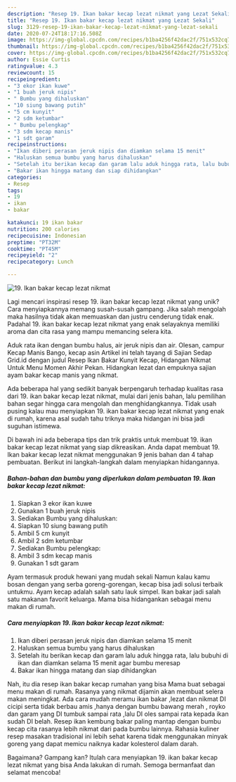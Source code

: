 ```yaml
---
description: "Resep 19. Ikan bakar kecap lezat nikmat yang Lezat Sekali"
title: "Resep 19. Ikan bakar kecap lezat nikmat yang Lezat Sekali"
slug: 3129-resep-19-ikan-bakar-kecap-lezat-nikmat-yang-lezat-sekali
date: 2020-07-24T18:17:16.508Z
image: https://img-global.cpcdn.com/recipes/b1ba4256f42dac2f/751x532cq70/19-ikan-bakar-kecap-lezat-nikmat-foto-resep-utama.jpg
thumbnail: https://img-global.cpcdn.com/recipes/b1ba4256f42dac2f/751x532cq70/19-ikan-bakar-kecap-lezat-nikmat-foto-resep-utama.jpg
cover: https://img-global.cpcdn.com/recipes/b1ba4256f42dac2f/751x532cq70/19-ikan-bakar-kecap-lezat-nikmat-foto-resep-utama.jpg
author: Essie Curtis
ratingvalue: 4.3
reviewcount: 15
recipeingredient:
- "3 ekor ikan kuwe"
- "1 buah jeruk nipis"
- " Bumbu yang dihaluskan"
- "10 siung bawang putih"
- "5 cm kunyit"
- "2 sdm ketumbar"
- " Bumbu pelengkap"
- "3 sdm kecap manis"
- "1 sdt garam"
recipeinstructions:
- "Ikan diberi perasan jeruk nipis dan diamkan selama 15 menit"
- "Haluskan semua bumbu yang harus dihaluskan"
- "Setelah itu berikan kecap dan garam lalu aduk hingga rata, lalu bubuhi di ikan dan diamkan selama 15 menit agar bumbu meresap"
- "Bakar ikan hingga matang dan siap dihidangkan"
categories:
- Resep
tags:
- 19
- ikan
- bakar

katakunci: 19 ikan bakar 
nutrition: 200 calories
recipecuisine: Indonesian
preptime: "PT32M"
cooktime: "PT45M"
recipeyield: "2"
recipecategory: Lunch

---
```



![19. Ikan bakar kecap lezat nikmat](https://img-global.cpcdn.com/recipes/b1ba4256f42dac2f/751x532cq70/19-ikan-bakar-kecap-lezat-nikmat-foto-resep-utama.jpg)

Lagi mencari inspirasi resep 19. ikan bakar kecap lezat nikmat yang unik? Cara menyiapkannya memang susah-susah gampang. Jika salah mengolah maka hasilnya tidak akan memuaskan dan justru cenderung tidak enak. Padahal 19. ikan bakar kecap lezat nikmat yang enak selayaknya memiliki aroma dan cita rasa yang mampu memancing selera kita.

Aduk rata ikan dengan bumbu halus, air jeruk nipis dan air. Olesan, campur Kecap Manis Bango, kecap asin Artikel ini telah tayang di Sajian Sedap Grid.id dengan judul Resep Ikan Bakar Kunyit Kecap, Hidangan Nikmat Untuk Menu Momen Akhir Pekan. Hidangkan lezat dan empuknya sajian ayam bakar kecap manis yang nikmat.

Ada beberapa hal yang sedikit banyak berpengaruh terhadap kualitas rasa dari 19. ikan bakar kecap lezat nikmat, mulai dari jenis bahan, lalu pemilihan bahan segar hingga cara mengolah dan menghidangkannya. Tidak usah pusing kalau mau menyiapkan 19. ikan bakar kecap lezat nikmat yang enak di rumah, karena asal sudah tahu triknya maka hidangan ini bisa jadi suguhan istimewa.


Di bawah ini ada beberapa tips dan trik praktis untuk membuat 19. ikan bakar kecap lezat nikmat yang siap dikreasikan. Anda dapat membuat 19. Ikan bakar kecap lezat nikmat menggunakan 9 jenis bahan dan 4 tahap pembuatan. Berikut ini langkah-langkah dalam menyiapkan hidangannya.

<!--inarticleads1-->

##### Bahan-bahan dan bumbu yang diperlukan dalam pembuatan 19. Ikan bakar kecap lezat nikmat:

1. Siapkan 3 ekor ikan kuwe
1. Gunakan 1 buah jeruk nipis
1. Sediakan  Bumbu yang dihaluskan:
1. Siapkan 10 siung bawang putih
1. Ambil 5 cm kunyit
1. Ambil 2 sdm ketumbar
1. Sediakan  Bumbu pelengkap:
1. Ambil 3 sdm kecap manis
1. Gunakan 1 sdt garam


Ayam termasuk produk hewani yang mudah sekali Namun kalau kamu bosan dengan yang serba goreng-gorengan, kecap bisa jadi solusi terbaik untukmu. Ayam kecap adalah salah satu lauk simpel. Ikan bakar jadi salah satu makanan favorit keluarga. Mama bisa hidangankan sebagai menu makan di rumah. 

<!--inarticleads2-->

##### Cara menyiapkan 19. Ikan bakar kecap lezat nikmat:

1. Ikan diberi perasan jeruk nipis dan diamkan selama 15 menit
1. Haluskan semua bumbu yang harus dihaluskan
1. Setelah itu berikan kecap dan garam lalu aduk hingga rata, lalu bubuhi di ikan dan diamkan selama 15 menit agar bumbu meresap
1. Bakar ikan hingga matang dan siap dihidangkan


Nah, itu dia resep ikan bakar kecap rumahan yang bisa Mama buat sebagai menu makan di rumah. Rasanya yang nikmat dijamin akan membuat selera makan meningkat. Ada cara mudah meramu ikan bakar ,lezat dan nikmat DI cicipi serta tidak berbau amis ,hanya dengan bumbu bawang merah , royko dan garam yang DI tumbuk sampai rata ,lalu DI oles sampai rata kepada ikan sudah DI belah. Resep ikan kembung bakar paling mantap dengan bumbu kecap cita rasanya lebih nikmat dari pada bumbu lainnya. Rahasia kuliner resep masakan tradisional ini lebih sehat karena tidak menggunakan minyak goreng yang dapat memicu naiknya kadar kolesterol dalam darah. 

Bagaimana? Gampang kan? Itulah cara menyiapkan 19. ikan bakar kecap lezat nikmat yang bisa Anda lakukan di rumah. Semoga bermanfaat dan selamat mencoba!
